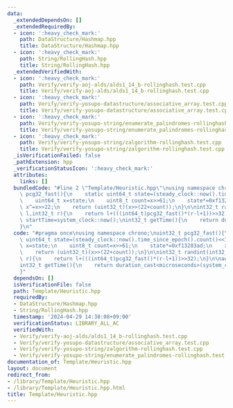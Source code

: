 ```yaml
---
data:
  _extendedDependsOn: []
  _extendedRequiredBy:
  - icon: ':heavy_check_mark:'
    path: DataStructure/Hashmap.hpp
    title: DataStructure/Hashmap.hpp
  - icon: ':heavy_check_mark:'
    path: String/RollingHash.hpp
    title: String/RollingHash.hpp
  _extendedVerifiedWith:
  - icon: ':heavy_check_mark:'
    path: Verify/verify-aoj-alds/alds1_14_b-rollinghash.test.cpp
    title: Verify/verify-aoj-alds/alds1_14_b-rollinghash.test.cpp
  - icon: ':heavy_check_mark:'
    path: Verify/verify-yosupo-datastructure/associative_array.test.cpp
    title: Verify/verify-yosupo-datastructure/associative_array.test.cpp
  - icon: ':heavy_check_mark:'
    path: Verify/verify-yosupo-string/enumerate_palindromes-rollinghash.test.cpp
    title: Verify/verify-yosupo-string/enumerate_palindromes-rollinghash.test.cpp
  - icon: ':heavy_check_mark:'
    path: Verify/verify-yosupo-string/zalgorithm-rollinghash.test.cpp
    title: Verify/verify-yosupo-string/zalgorithm-rollinghash.test.cpp
  _isVerificationFailed: false
  _pathExtension: hpp
  _verificationStatusIcon: ':heavy_check_mark:'
  attributes:
    links: []
  bundledCode: "#line 2 \"Template/Heuristic.hpp\"\nusing namespace chrono;\nuint32_t\
    \ pcg32_fast(){\n    static uint64_t state=(steady_clock::now().time_since_epoch().count()<<1)+1;\n\
    \    uint64_t x=state;\n    uint8_t count=x>>61;\n    state*=0xf13283ad;\n   \
    \ x^=x>>22;\n    return (uint32_t)(x>>(22+count));\n}\n\nint32_t randint(int32_t\
    \ l,int32_t r){\n    return l+(((int64_t)pcg32_fast()*(r-l+1))>>32);\n}\n\nauto\
    \ startTime=system_clock::now();\nint32_t getTime(){\n    return duration_cast<microseconds>(system_clock::now()-startTime).count();\n\
    }\n"
  code: "#pragma once\nusing namespace chrono;\nuint32_t pcg32_fast(){\n    static\
    \ uint64_t state=(steady_clock::now().time_since_epoch().count()<<1)+1;\n    uint64_t\
    \ x=state;\n    uint8_t count=x>>61;\n    state*=0xf13283ad;\n    x^=x>>22;\n\
    \    return (uint32_t)(x>>(22+count));\n}\n\nint32_t randint(int32_t l,int32_t\
    \ r){\n    return l+(((int64_t)pcg32_fast()*(r-l+1))>>32);\n}\n\nauto startTime=system_clock::now();\n\
    int32_t getTime(){\n    return duration_cast<microseconds>(system_clock::now()-startTime).count();\n\
    }"
  dependsOn: []
  isVerificationFile: false
  path: Template/Heuristic.hpp
  requiredBy:
  - DataStructure/Hashmap.hpp
  - String/RollingHash.hpp
  timestamp: '2024-04-29 14:38:08+09:00'
  verificationStatus: LIBRARY_ALL_AC
  verifiedWith:
  - Verify/verify-aoj-alds/alds1_14_b-rollinghash.test.cpp
  - Verify/verify-yosupo-datastructure/associative_array.test.cpp
  - Verify/verify-yosupo-string/zalgorithm-rollinghash.test.cpp
  - Verify/verify-yosupo-string/enumerate_palindromes-rollinghash.test.cpp
documentation_of: Template/Heuristic.hpp
layout: document
redirect_from:
- /library/Template/Heuristic.hpp
- /library/Template/Heuristic.hpp.html
title: Template/Heuristic.hpp
---
```

